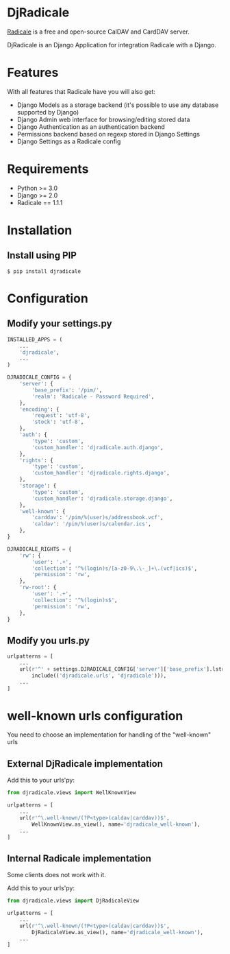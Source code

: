 DjRadicale
==========

[Radicale](http://radicale.org/) is a free and open-source CalDAV and CardDAV server.

DjRadicale is an Django Application for integration Radicale with a Django.


Features
========

With all features that Radicale have you will also get:

* Django Models as a storage backend (it's possible to use any database supported by Django)
* Django Admin web interface for browsing/editing stored data
* Django Authentication as an authentication backend
* Permissions backend based on regexp stored in Django Settings
* Django Settings as a Radicale config


Requirements
============

* Python >= 3.0
* Django >= 2.0
* Radicale == 1.1.1


Installation
============

Install using PIP
-----------------

```
$ pip install djradicale
```

Configuration
=============

Modify your settings.py
-----------------------

```python
INSTALLED_APPS = (
    ...
    'djradicale',
    ...
)

DJRADICALE_CONFIG = {
    'server': {
        'base_prefix': '/pim/',
        'realm': 'Radicale - Password Required',
    },
    'encoding': {
        'request': 'utf-8',
        'stock': 'utf-8',
    },
    'auth': {
        'type': 'custom',
        'custom_handler': 'djradicale.auth.django',
    },
    'rights': {
        'type': 'custom',
        'custom_handler': 'djradicale.rights.django',
    },
    'storage': {
        'type': 'custom',
        'custom_handler': 'djradicale.storage.django',
    },
    'well-known': {
        'carddav': '/pim/%(user)s/addressbook.vcf',
        'caldav': '/pim/%(user)s/calendar.ics',
    },
}

DJRADICALE_RIGHTS = {
    'rw': {
        'user': '.+',
        'collection': '^%(login)s/[a-z0-9\.\-_]+\.(vcf|ics)$',
        'permission': 'rw',
    },
    'rw-root': {
        'user': '.+',
        'collection': '^%(login)s$',
        'permission': 'rw',
    },
}
```

Modify you urls.py
------------------

```python
urlpatterns = [
    ...
    url(r'^' + settings.DJRADICALE_CONFIG['server']['base_prefix'].lstrip('/'),
        include(('djradicale.urls', 'djradicale'))),
    ...
]
```

well-known urls configuration
=============================

You need to choose an implementation for handling of the "well-known" urls

External DjRadicale implementation
----------------------------------

Add this to your urls'py:
```python
from djradicale.views import WellKnownView

urlpatterns = [
    ...
    url(r'^\.well-known/(?P<type>(caldav|carddav))$',
        WellKnownView.as_view(), name='djradicale_well-known'),
    ...
]
```

Internal Radicale implementation
--------------------------------

Some clients does not work with it.

Add this to your urls'py:
```python
from djradicale.views import DjRadicaleView

urlpatterns = [
    ...
    url(r'^\.well-known/(?P<type>(caldav|carddav))$',
        DjRadicaleView.as_view(), name='djradicale_well-known'),
    ...
]
```
